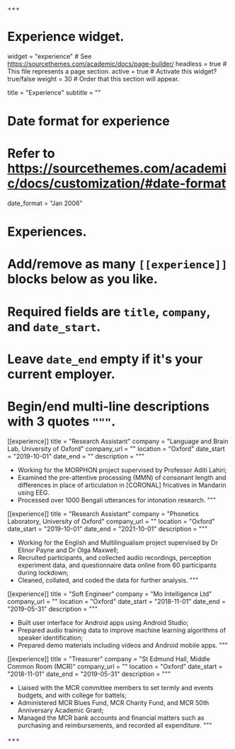 +++
# Experience widget.
widget = "experience"  # See https://sourcethemes.com/academic/docs/page-builder/
headless = true  # This file represents a page section.
active = true  # Activate this widget? true/false
weight = 30  # Order that this section will appear.

title = "Experience"
subtitle = ""

# Date format for experience
#   Refer to https://sourcethemes.com/academic/docs/customization/#date-format
date_format = "Jan 2006"

# Experiences.
#   Add/remove as many `[[experience]]` blocks below as you like.
#   Required fields are `title`, `company`, and `date_start`.
#   Leave `date_end` empty if it's your current employer.
#   Begin/end multi-line descriptions with 3 quotes `"""`.
[[experience]]
  title = "Research Assistant"
  company = "Language and Brain Lab, University of Oxford"
  company_url = ""
  location = "Oxford"
  date_start = "2019-10-01"
  date_end = ""
  description = """
  * Working for the MORPHON project supervised by Professor Aditi Lahiri;
  * Examined the pre-attentive processing (MMN) of consonant length and differences in place of articulation in [CORONAL] fricatives in Mandarin using EEG.
  * Processed over 1000 Bengali utterances for intonation research.
  """
  
[[experience]]
  title = "Research Assistant"
  company = "Phonetics Laboratory, University of Oxford"
  company_url = ""
  location = "Oxford"
  date_start = "2019-10-01"
  date_end = "2021-10-01"
  description = """
  * Working for the English and Multilingualism project supervised by Dr Elinor Payne and Dr Olga Maxwell;
  * Recruited participants, and collected audio recordings, perception experiment data, and questionnaire data online from 60 participants during lockdown;
  * Cleaned, collated, and coded the data for further analysis.
  """

[[experience]]
  title = "Soft Engineer"
  company = "Mo Intelligence Ltd"
  company_url = ""
  location = "Oxford"
  date_start = "2018-11-01"
  date_end = "2019-05-31"
  description = """
  * Built user interface for Android apps using Android Studio;
  * Prepared audio training data to improve machine learning algorithms of speaker identification;
  * Prepared demo materials including videos and Android mobile apps.
  """
  
[[experience]]
  title = "Treasurer"
  company = "St Edmund Hall, Middle Common Room (MCR)"
  company_url = ""
  location = "Oxford"
  date_start = "2018-11-01"
  date_end = "2019-05-31"
  description = """
  * Liaised with the MCR committee members to set termly and events budgets, and with college for battels;
  * Administered MCR Blues Fund, MCR Charity Fund, and MCR 50th Anniversary Academic Grant;
  * Managed the MCR bank accounts and financial matters such as purchasing and reimbursements, and recorded all expenditure.
  """

+++
